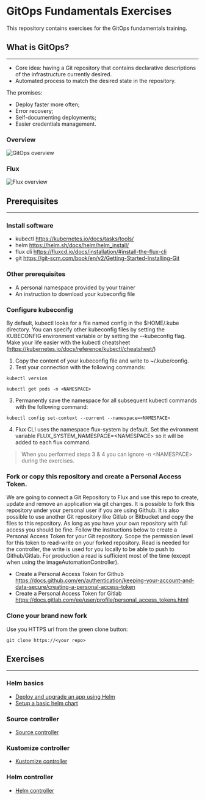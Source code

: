 # GitOps Fundamentals Exercises
This repository contains exercises for the GitOps fundamentals training.

## What is GitOps?
---

- Core idea: having a Git repository that contains declarative descriptions of the infrastructure currently desired.
- Automated process to match the desired state in the repository.

The promises:

- Deploy faster more often;
- Error recovery;
- Self-documenting deployments;
- Easier credentials management.

### Overview

![GitOps overview](./figures/Gitops.drawio.png)

### Flux

![Flux overview](./figures/flux-overview.png)

## Prerequisites
---

### Install software

- kubectl https://kubernetes.io/docs/tasks/tools/
- helm https://helm.sh/docs/helm/helm_install/
- flux cli https://fluxcd.io/docs/installation/#install-the-flux-cli
- git https://git-scm.com/book/en/v2/Getting-Started-Installing-Git

### Other prerequisites

- A personal namespace provided by your trainer
- An instruction to download your kubeconfig file

### Configure kubeconfig
By default, kubectl looks for a file named config in the $HOME/.kube directory. You can specify other kubeconfig files by setting the KUBECONFIG environment variable or by setting the --kubeconfig flag. Make your life easier with the kubectl cheatsheet (https://kubernetes.io/docs/reference/kubectl/cheatsheet/)

1. Copy the content of your kubeconfig file and write to ~/.kube/config.
2. Test your connection with the following commands:

```
kubectl version
```

```
kubectl get pods -n <NAMESPACE>
```
3. Permanently save the namespace for all subsequent kubectl commands with the following command:
```
kubectl config set-context --current --namespace=<NAMESPACE>
```
4. Flux CLI uses the namespace flux-system by default. Set the evironment variable FLUX_SYSTEM_NAMESPACE=\<NAMESPACE> so it will be added to each flux command.

> When you performed steps 3 & 4 you can ignore -n \<NAMESPACE> during the exercises.

### Fork or copy this repository and create a Personal Access Token.
We are going to connect a Git Repository to Flux and use this repo to create, update and remove an application via git changes. It is possible to fork this repository under your personal user if you are using Github. It is also possible to use another Git repository like Gitlab or Bitbucket and copy the files to this repository. As long as you have your own repository with full access you should be fine. Follow the instructions below to create a Personal Access Token for your Git repository. Scope the permission level for this token to read-write on your forked repository. Read is needed for the controller, the write is used for you locally to be able to push to Github/Gitlab.
For production a read is sufficient most of the time (except when using the imageAutomationController).

- Create a Personal Access Token for Github https://docs.github.com/en/authentication/keeping-your-account-and-data-secure/creating-a-personal-access-token
- Create a Personal Access Token for Gitlab https://docs.gitlab.com/ee/user/profile/personal_access_tokens.html

### Clone your brand new fork

Use you HTTPS url from the green clone button:
```
git clone https://<your repo>
```

## Exercises
---

### Helm basics

* [Deploy and upgrade an app using Helm](exercises/helm-basics/helm-app)
* [Setup a basic helm chart](exercises/helm-basics/helm-chart)

### Source controller

* [Source controller](exercises/source-controller/)

### Kustomize controller

* [Kustomize controller](exercises/kustomize-controller/)

### Helm controller

* [Helm controller](exercises/helm-controller/)